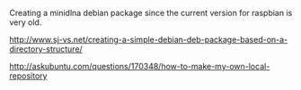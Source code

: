 Creating a minidlna debian package since the current version for raspbian is very old.

http://www.sj-vs.net/creating-a-simple-debian-deb-package-based-on-a-directory-structure/

http://askubuntu.com/questions/170348/how-to-make-my-own-local-repository

